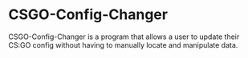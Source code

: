 # CSGO-Config-Changer

CSGO-Config-Changer is a program that allows a user to update their CS:GO config without having to manually locate and manipulate data.
